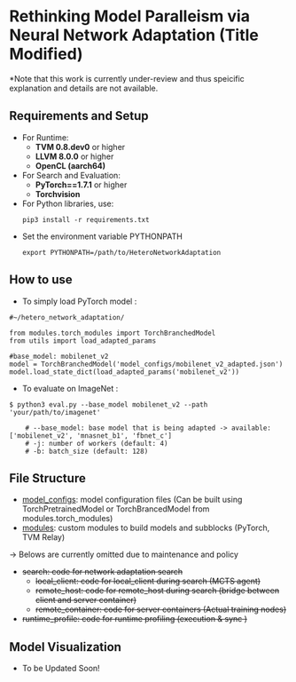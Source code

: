 # Rethinking Model Paralleism via Neural Network Adaptation (Title Modified)
*Note that this work is currently under-review and thus speicific explanation and details are not available.

## Requirements and Setup
- For Runtime: 
    - **TVM 0.8.dev0** or higher
    - **LLVM 8.0.0** or higher
    - **OpenCL (aarch64)**
- For Search and Evaluation:
    - **PyTorch==1.7.1** or higher
    - **Torchvision**
- For Python libraries, use:
    ```
    pip3 install -r requirements.txt
    ```
- Set the environment variable PYTHONPATH
    ```
    export PYTHONPATH=/path/to/HeteroNetworkAdaptation
    ```

## How to use
- To simply load PyTorch model :
```
#~/hetero_network_adaptation/

from modules.torch_modules import TorchBranchedModel
from utils import load_adapted_params

#base_model: mobilenet_v2
model = TorchBranchedModel('model_configs/mobilenet_v2_adapted.json')
model.load_state_dict(load_adapted_params('mobilenet_v2'))
```

- To evaluate on ImageNet :
```
$ python3 eval.py --base_model mobilenet_v2 --path 'your/path/to/imagenet'  

    # --base_model: base model that is being adapted -> available: ['mobilenet_v2', 'mnasnet_b1', 'fbnet_c']
    # -j: number of workers (default: 4)
    # -b: batch_size (default: 128)
```

## File Structure 
- [model_configs]('model_configs/'): model configuration files (Can be built using TorchPretrainedModel or TorchBrancedModel from modules.torch_modules)
- [modules]('modules/'): custom modules to build models and subblocks (PyTorch, TVM Relay)

→ Belows are currently omitted due to maintenance and policy

- ~~search: code for network adaptation search~~
    - ~~local_client: code for local_client during search (MCTS agent)~~
    - ~~remote_host: code for remote_host during search (bridge between client and server container)~~
    - ~~remote_container: code for server containers (Actual training nodes)~~
- ~~runtime_profile: code for runtime profiling (execution & sync )~~

## Model Visualization
- To be Updated Soon!
